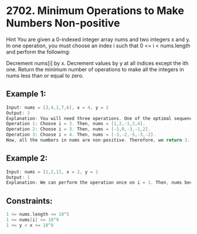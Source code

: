 # 2702. Minimum Operations to Make Numbers Non-positive


Hint
You are given a 0-indexed integer array nums and two integers x and y. In one operation, you must choose an index i such that 0 <= i < nums.length and perform the following:

Decrement nums[i] by x.
Decrement values by y at all indices except the ith one.
Return the minimum number of operations to make all the integers in nums less than or equal to zero.

 

## Example 1:

```c
Input: nums = [3,4,1,7,6], x = 4, y = 2
Output: 3
Explanation: You will need three operations. One of the optimal sequence of operations is:
Operation 1: Choose i = 3. Then, nums = [1,2,-1,3,4]. 
Operation 2: Choose i = 3. Then, nums = [-1,0,-3,-1,2].
Operation 3: Choose i = 4. Then, nums = [-3,-2,-5,-3,-2].
Now, all the numbers in nums are non-positive. Therefore, we return 3.
```

## Example 2:

```c
Input: nums = [1,2,1], x = 2, y = 1
Output: 1
Explanation: We can perform the operation once on i = 1. Then, nums becomes [0,0,0]. All the positive numbers are removed, and therefore, we return 1.
``` 

## Constraints:

```c
1 <= nums.length <= 10^5
1 <= nums[i] <= 10^9
1 <= y < x <= 10^9
```